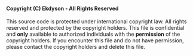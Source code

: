 #### **Copyright (C) Ekdyson - All Rights Reserved**

This source code is protected under international copyright law. All rights
reserved and protected by the copyright holders.
This file is confidential and **only** available to authorized individuals with the
**permission** of the copyright holders. If you encounter this file and do not have
permission, please contact the copyright holders and delete this file.
